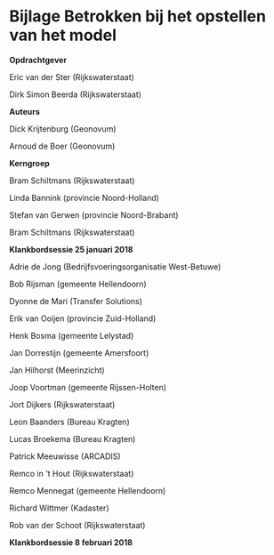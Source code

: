 Bijlage Betrokken bij het opstellen van het model
=================================================

**Opdrachtgever**

Eric van der Ster (Rijkswaterstaat)

Dirk Simon Beerda (Rijkswaterstaat)

**Auteurs**

Dick Krijtenburg (Geonovum)

Arnoud de Boer (Geonovum)

**Kerngroep**

Bram Schiltmans (Rijkswaterstaat)

Linda Bannink (provincie Noord-Holland)

Stefan van Gerwen (provincie Noord-Brabant)

Bram Schiltmans (Rijkswaterstaat)

**Klankbordsessie 25 januari 2018**

Adrie de Jong (Bedrijfsvoeringsorganisatie West-Betuwe)

Bob Rijsman (gemeente Hellendoorn)

Dyonne de Mari (Transfer Solutions)

Erik van Ooijen (provincie Zuid-Holland)

Henk Bosma (gemeente Lelystad)

Jan Dorrestijn (gemeente Amersfoort)

Jan Hilhorst (Meerinzicht)

Joop Voortman (gemeente Rijssen-Holten)

Jort Dijkers (Rijkswaterstaat)

Leon Baanders (Bureau Kragten)

Lucas Broekema (Bureau Kragten)

Patrick Meeuwisse (ARCADIS)

Remco in ’t Hout (Rijkswaterstaat)

Remco Mennegat (gemeente Hellendoorn)

Richard Wittmer (Kadaster)

Rob van der Schoot (Rijkswaterstaat)

**Klankbordsessie 8 februari 2018**
